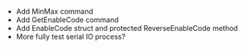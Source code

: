 * Add MinMax command
* Add GetEnableCode command
* Add EnableCode struct and protected ReverseEnableCode method
* More fully test serial IO process?
